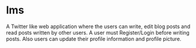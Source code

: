 # lms
A Twitter like web application where the users can write, edit blog posts
and read posts written by other users. A user must Register/Login before
writing posts. Also users can update their profile information and profile
picture.
